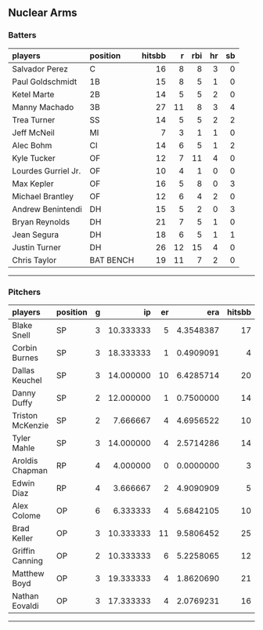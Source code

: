## Nuclear Arms

### Batters

 
|players             |position  | hitsbb|  r| rbi| hr| sb| 
|:-------------------|:---------|------:|--:|---:|--:|--:| 
|Salvador Perez      |C         |     16|  8|   8|  3|  0| 
|Paul Goldschmidt    |1B        |     15|  8|   5|  1|  0| 
|Ketel Marte         |2B        |     14|  5|   5|  2|  0| 
|Manny Machado       |3B        |     27| 11|   8|  3|  4| 
|Trea Turner         |SS        |     14|  5|   5|  2|  2| 
|Jeff McNeil         |MI        |      7|  3|   1|  1|  0| 
|Alec Bohm           |CI        |     14|  6|   5|  1|  2| 
|Kyle Tucker         |OF        |     12|  7|  11|  4|  0| 
|Lourdes Gurriel Jr. |OF        |     10|  4|   1|  0|  0| 
|Max Kepler          |OF        |     16|  5|   8|  0|  3| 
|Michael Brantley    |OF        |     12|  6|   4|  2|  0| 
|Andrew Benintendi   |DH        |     15|  5|   2|  0|  3| 
|Bryan Reynolds      |DH        |     21|  7|   5|  1|  0| 
|Jean Segura         |DH        |     18|  6|   5|  1|  1| 
|Justin Turner       |DH        |     26| 12|  15|  4|  0| 
|Chris Taylor        |BAT BENCH |     19| 11|   7|  2|  0| 


* * *

### Pitchers

 
|players          |position |  g|        ip| er|       era| hitsbb|      whip| so|  w| sv| 
|:----------------|:--------|--:|---------:|--:|---------:|------:|---------:|--:|--:|--:| 
|Blake Snell      |SP       |  3| 10.333333|  5| 4.3548387|     17| 1.6451613| 17|  0|  0| 
|Corbin Burnes    |SP       |  3| 18.333333|  1| 0.4909091|      4| 0.2181818| 30|  1|  0| 
|Dallas Keuchel   |SP       |  3| 14.000000| 10| 6.4285714|     20| 1.4285714|  9|  0|  0| 
|Danny Duffy      |SP       |  2| 12.000000|  1| 0.7500000|     14| 1.1666667| 11|  2|  0| 
|Triston McKenzie |SP       |  2|  7.666667|  4| 4.6956522|     10| 1.3043478| 11|  0|  0| 
|Tyler Mahle      |SP       |  3| 14.000000|  4| 2.5714286|     14| 1.0000000| 22|  1|  0| 
|Aroldis Chapman  |RP       |  4|  4.000000|  0| 0.0000000|      3| 0.7500000| 11|  1|  1| 
|Edwin Diaz       |RP       |  4|  3.666667|  2| 4.9090909|      5| 1.3636364|  4|  1|  0| 
|Alex Colome      |OP       |  6|  6.333333|  4| 5.6842105|     10| 1.5789474|  7|  1|  2| 
|Brad Keller      |OP       |  3| 10.333333| 11| 9.5806452|     25| 2.4193548|  8|  1|  0| 
|Griffin Canning  |OP       |  2| 10.333333|  6| 5.2258065|     12| 1.1612903| 12|  0|  0| 
|Matthew Boyd     |OP       |  3| 19.333333|  4| 1.8620690|     21| 1.0862069| 14|  2|  0| 
|Nathan Eovaldi   |OP       |  3| 17.333333|  4| 2.0769231|     16| 0.9230769| 14|  2|  0| 


* * *


